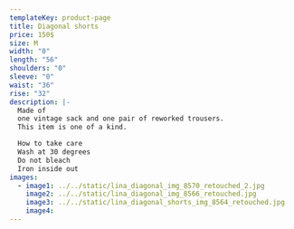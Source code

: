 ```yaml
---
templateKey: product-page
title: Diagonal shorts
price: 150$
size: M
width: "0"
length: "56"
shoulders: "0"
sleeve: "0"
waist: "36"
rise: "32"
description: |-
  Made of
  one vintage sack and one pair of reworked trousers.
  This item is one of a kind.

  How to take care
  Wash at 30 degrees
  Do not bleach
  Iron inside out
images:
  - image1: ../../static/lina_diagonal_img_8570_retouched_2.jpg
    image2: ../../static/lina_diagonal_img_8566_retouched.jpg
    image3: ../../static/lina_diagonal_shorts_img_8564_retouched.jpg
    image4:
---
```

